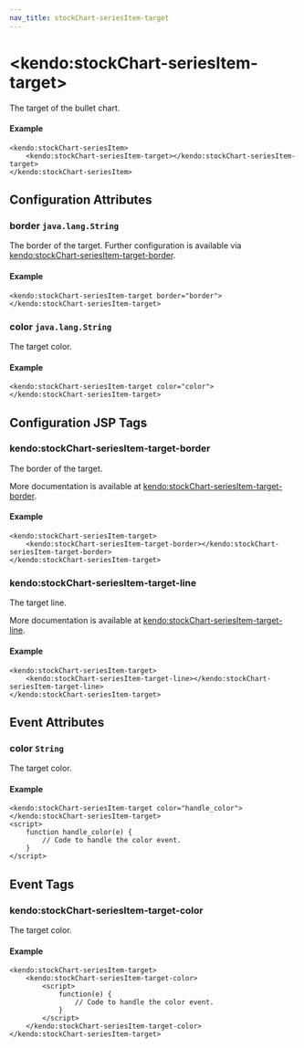 ```yaml
---
nav_title: stockChart-seriesItem-target
---
```


# \<kendo:stockChart-seriesItem-target\>

The target of the bullet chart.

#### Example
    <kendo:stockChart-seriesItem>
        <kendo:stockChart-seriesItem-target></kendo:stockChart-seriesItem-target>
    </kendo:stockChart-seriesItem>

## Configuration Attributes

### border `java.lang.String`

The border of the target. Further configuration is available via [kendo:stockChart-seriesItem-target-border](#kendo-stockChart-seriesItem-target-border). 

#### Example
    <kendo:stockChart-seriesItem-target border="border">
    </kendo:stockChart-seriesItem-target>

### color `java.lang.String`

The target color.

#### Example
    <kendo:stockChart-seriesItem-target color="color">
    </kendo:stockChart-seriesItem-target>


##  Configuration JSP Tags

### kendo:stockChart-seriesItem-target-border

The border of the target.

More documentation is available at [kendo:stockChart-seriesItem-target-border](/api/wrappers/jsp/stockchart/seriesitem-target-border).

#### Example

    <kendo:stockChart-seriesItem-target>
        <kendo:stockChart-seriesItem-target-border></kendo:stockChart-seriesItem-target-border>
    </kendo:stockChart-seriesItem-target>

### kendo:stockChart-seriesItem-target-line

The target line.

More documentation is available at [kendo:stockChart-seriesItem-target-line](/api/wrappers/jsp/stockchart/seriesitem-target-line).

#### Example

    <kendo:stockChart-seriesItem-target>
        <kendo:stockChart-seriesItem-target-line></kendo:stockChart-seriesItem-target-line>
    </kendo:stockChart-seriesItem-target>


## Event Attributes

### color `String`

The target color.


#### Example
    <kendo:stockChart-seriesItem-target color="handle_color">
    </kendo:stockChart-seriesItem-target>
    <script>
        function handle_color(e) {
            // Code to handle the color event.
        }
    </script>

## Event Tags

### kendo:stockChart-seriesItem-target-color

The target color.


#### Example
    <kendo:stockChart-seriesItem-target>
        <kendo:stockChart-seriesItem-target-color>
            <script>
                function(e) {
                    // Code to handle the color event.
                }
            </script>
        </kendo:stockChart-seriesItem-target-color>
    </kendo:stockChart-seriesItem-target>

